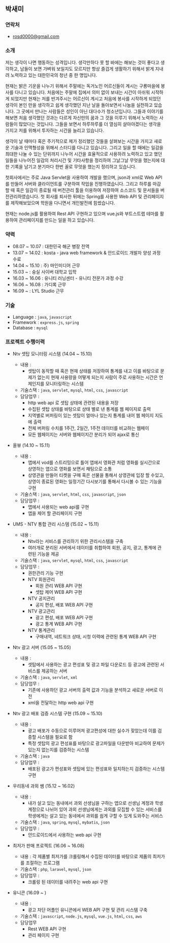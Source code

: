 ## 박새미

### 연락처
* rosd0000@gmail.com

### 소개
저는 생각이 나면 행동하는 성격입니다. 생각만하다 못 할 바에는 해보는 것이 좋다고 생각하고, 남들이 보면 가벼워 보일지도 모르지만 항상 즐겁게 생활하기 위해서 밝게 지내려 노력하고 있는 대한민국의 청년 중 한 명입니다. 

현재는 밝은 기운을 나누기 위해서 주말에는 독거노인 어르신들이 계시는 구룡마을에 봉사를 다니고 있습니다. 처음에는 주말에 집에서 의미 없이 보내는 시간이 아쉬워 시작하게 되었지만 현재는 저를 반겨주시는 어르신이 계시고 처음에 봉사를 시작하게 되었던 생각이 본인 만을 생각하고 쉽게 생각했던 지난 날을 돌아보면서 나눔을 실천하고 있습니다. 그 곳에서 만나는 사람들은 성인이 아닌 대다수가 청소년입니다. 그들과 이야기를 해보면 처음 생각했던 것과는 다르게 자신만의 꿈과 그 것을 이루기 위해서 노력하는 사람들이 많았다는 것입니다. 그들을 보면서 하루하루를 더 열심히 살아야겠다는 생각을 가지고 저를 위해서 투자하는 시간을 늘리고 있습니다.

생각이 날 때마다 혹은 주기적으로 제가 정리했던 것들을 살펴보는 시간을 가지고 새로운 기술과 인맥형성을 위해서 스터디를 다니고 있습니다. 그리고 일을 할 때에는 일감을 최대한 나눌 수 있는 단위까지 나누어 시간을 효율적으로 사용하려 노력하고 있고 했던 일들을 나누어진 일감의 처리시간 및 기타사항을 정리하여 그날그날 무엇을 했는지에 대한 기록을 남기고 분기마다 한번 꼴로 무엇을 했는지 정리하고 있습니다. 

첫회사에서는 주로 Java Servlet을 사용하여 개발을 했으며, json과 xml로 Web API를 만들어 서버와 클라이언트를 구분하여 작업을 진행하였습니다. 그리고 하루를 마감 할 때 혹은 일감이 종료될 때 버전관리 툴을 이용하여 저장하여 소스코드 및 문서들을 버전관리하였습니다. 첫 회사를 퇴사한 뒤에는 Spring를 사용한 Web API 및 관리페이지를 제작해보았으며 학원을 다니면서 개인발전에 힘썼습니다.

현재는 node.js를 활용하여 Rest API 구현하고 있으며 vue.js와 부트스트랩 테마를 활용하여 관리페이지를 만드는 일을 하고 있습니다.


### 약력
* 08.07 ~ 10.07 : 대한민국 해군 병장 전역
* 13.07 ~ 14.02 : kosta - java web framework & 안드로이드 개발자 양성 과정 수료
* 14.04 ~ 15.10 : 주) 마인미디어 근무
* 15.03 ~ : 숭실 사이버 대학교 입학
* 16.03 ~ 16.06 : 유니티 러닝센터 - 유니티 전문가 과정 수강
* 16.06 ~ 16.08 : 가디록 근무
* 16.09 ~ : LYL Studio 근무


### 기술
* Language : `java`, `javascript`
* Framework : `express.js`, `spring`
* Database : `mysql`

### 프로젝트 수행이력
* Ntv 셋탑 모니터링 시스템 (14.04 ~ 15.10)
	- 내용 : 
		- 셋탑이 동작할 때 혹은 현재 상태를 저장하여 통계를 내고 이를 바탕으로 문제가 없는지 현재 사용량을 어떻게 되는지 사람이 주로 사용하는 시간은 언제인지를 모니터링하는 시스템
	- 기술스택 : `java`, `servlet`, `mysql`, `html`, `css`, `javascript`
	- 담당업무 : 
		- http web api 로 셋탑 상태에 관련된 내용을 저장
		- 수집된 셋탑 상태를 바탕으로 상태 별로 낸 통계를 웹 페이지로 출력
		- 지역별로 버퍼링이 있는 셋탑이 얼마나 있는지 통계를 내어 웹 페이지 지도에 출력
		- 전체 버퍼링 수치를 1주간, 2일간, 1주전 데이터를 비교하는 웹페이
		- 모든 웹페이지는 서버와 웹페이지간 분리가 되어 ajax로 통신
	
* 올뷰 (14.10 ~ 15.11)
	- 내용 : 
		- 앱에서 vod를 스트리밍으로 틀어 앱에서 영화관 처럼 영화를 실시간으로 상영하는 앱으로 영화를 보면서 채팅으로 소통
		- 상영관을 만들어 티켓을 구매 혹은 선물을 통해서 상영관에 입장 할 수있고, 상영이 종료된 영화는 일정기간 다시보기를 통해서 다시볼 수 있는 기능을 구현
	- 기술스택 : `java`, `servlet`, `html`, `css`, `javascript`, `json`
	- 담당업무 : 
		- 앱에서 사용되는 web api를 구현
		- 앱을 제어 할 관리페이지 구현
	
* UMS - NTV 통합 관리 시스템 (15.02 ~ 15.11)
	- 내용 : 
		- Ntv라는 서비스를 관리하기 위한 관리시스템을 구축
		- 여러개로 분리된 서버에서 데이터를 취합하여 회원, 공지, 광고, 통계에 관련된 기능을 제공
	- 기술스택 : `java`, `servlet`, `mysql`, `html`, `css`, `javascript`
	- 담당업무 : 
		- 권한관리 기능 구현
		- NTV 회원관리
			- 회원 관리 WEB API 구현
			- 셋탑 제어 WEB API 구현
		- NTV 공지관리
			- 공지 편성, 배포 WEB API 구현
		- NTV 광고관리
			- 광고 편성, 배포 WEB API 구현 
			- 광고 통계 WEB API 구현
		- NTV 통계관리
			- 구매내역, 네트워크 상태, 시청 이력에 관련된 통계 WEB API 구현

* Ntv 광고 서버 (15.05 ~ 15.05)
	- 내용 :
		- 셋탑에서 사용하는 광고 편성표 및 광고 파일 다운로드 등 광고에 관련된 서비스를 제공하는 서버
	- 기술스택 : `java`, `servlet`, `xml`
	- 담당업무 : 
		- 기존에 사용하던 광고 서버의 출력 값과 기능을 분석하고 새로운 서버로 이전
		- xml을 전달하는 http web api 구현

* Ntv 광고 배포 검증 시스템 구현 (15.09 ~ 15.10)
	- 내용 : 
		- 광고 배포가 수동으로 이루어져 광고편성에 대한 실수가 잦았는데 이를 검증할 시스템을 필요로 함
		- 특정 셋탑의 광고 편성표를 바탕으로 광고파일을 다운받아 비교하여 문제가 있는지 없는지를 검증하는 시스템
	- 기술스택 : `java`
	- 담당업무 : 
		- 배포된 광고가 편성표와 셋탑에 있는 편성표와 일치하는지 검증하는 시스템 구현

* 우리동네 과외 쌤 (15.12 ~ 16.02)
	- 내용 : 
		- 내가 살고 있는 동내에서 과외 선생님을 구하는 앱으로 선생님 계정과 학생 계정으로 나뉘어 있어 과외 선생님에게는 과외를 모집할 수 있는 서비스를 학생에게는 살고 있는 동네에서 과외를 쉽게 구할 수 있게 도와주는 서비스
	- 기술스택 : `java`, `spring`, `mysql`, `mybatis`, `json`
	- 담당업무 : 
		- 안드로이드에서 사용하는 web api 구현

* 최저가 판매 프로젝트 (16.06 ~ 16.08)
	- 내용 :
		각 제품별 최저가를 크롤링해서 수집된 데이터를 바탕으로 제품의 최저가를 조절하는 프로그램
	- 기술스택 : `php`, `laravel`, `mysql`, `json`
	- 담당업무 : 
		- 크롤링 된 데이터를 내려주는 web api 구현

* 유니콘 (16.09 ~ )
	- 내용 :
		- 광고 차단 어플인 유니콘에서 WEB API 구현 및 관리 시스템 구축
	- 기술스텍 : `javascript`, `node.js`, `mysql`, `vue.js`, `html`, `css`, `aws`
	- 담당업무
		- Rest WEB API 구현
		- 관리 페이지 구현


